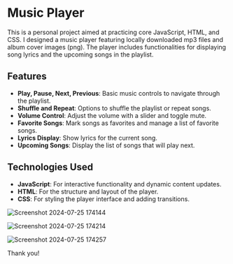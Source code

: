 # Music Player

This is a personal project aimed at practicing core JavaScript, HTML, and CSS. I designed a music player featuring locally downloaded mp3 files and album cover images (png). The player includes functionalities for displaying song lyrics and the upcoming songs in the playlist.

## Features

- **Play, Pause, Next, Previous**: Basic music controls to navigate through the playlist.
- **Shuffle and Repeat**: Options to shuffle the playlist or repeat songs.
- **Volume Control**: Adjust the volume with a slider and toggle mute.
- **Favorite Songs**: Mark songs as favorites and manage a list of favorite songs.
- **Lyrics Display**: Show lyrics for the current song.
- **Upcoming Songs**: Display the list of songs that will play next.

## Technologies Used

- **JavaScript**: For interactive functionality and dynamic content updates.
- **HTML**: For the structure and layout of the player.
- **CSS**: For styling the player interface and adding transitions.

![Screenshot 2024-07-25 174144](https://github.com/user-attachments/assets/624ffa71-5ab4-4050-9125-afb969f93eee)

![Screenshot 2024-07-25 174214](https://github.com/user-attachments/assets/e14f94a9-0257-4b65-8bfd-abb816405168)

![Screenshot 2024-07-25 174257](https://github.com/user-attachments/assets/78eb44a4-6650-431e-8f88-3f5c1344791b)

Thank you!
